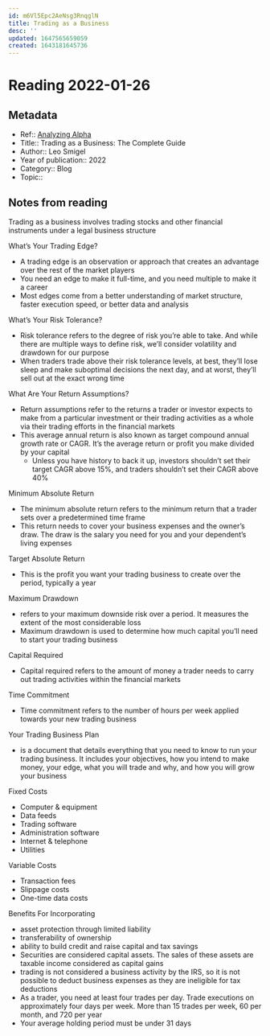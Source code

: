 ```yaml
---
id: m6Vl5Epc2AeNsg3RnqglN
title: Trading as a Business
desc: ''
updated: 1647565659059
created: 1643181645736
---
```

# Reading 2022-01-26

## Metadata

- Ref:: [Analyzing Alpha](https://analyzingalpha.com/trading-business)
- Title:: Trading as a Business: The Complete Guide
- Author:: Leo Smigel
- Year of publication:: 2022
- Category:: Blog
- Topic:: 

## Notes from reading

Trading as a business involves trading stocks and other financial instruments under a legal business structure

What’s Your Trading Edge?  
- A trading edge is an observation or approach that creates an advantage over the rest of the market players
- You need an edge to make it full-time, and you need multiple to make it a career
- Most edges come from a better understanding of market structure, faster execution speed, or better data and analysis

What’s Your Risk Tolerance?
- Risk tolerance refers to the degree of risk you’re able to take. And while there are multiple ways to define risk, we’ll consider volatility and drawdown for our purpose
- When traders trade above their risk tolerance levels, at best, they’ll lose sleep and make suboptimal decisions the next day, and at worst, they’ll sell out at the exact wrong time

What Are Your Return Assumptions?
- Return assumptions refer to the returns a trader or investor expects to make from a particular investment or their trading activities as a whole via their trading efforts in the financial markets
- This average annual return is also known as target compound annual growth rate or CAGR. It’s the average return or profit you make divided by your capital
  - Unless you have history to back it up, investors shouldn’t set their target CAGR above 15%, and traders shouldn’t set their CAGR above 40%

Minimum Absolute Return
- The minimum absolute return refers to the minimum return that a trader sets over a predetermined time frame
- This return needs to cover your business expenses and the owner’s draw. The draw is the salary you need for you and your dependent’s living expenses

Target Absolute Return
- This is the profit you want your trading business to create over the period, typically a year

Maximum Drawdown
- refers to your maximum downside risk over a period. It measures the extent of the most considerable loss
- Maximum drawdown is used to determine how much capital you’ll need to start your trading business

Capital Required
- Capital required refers to the amount of money a trader needs to carry out trading activities within the financial markets

Time Commitment
- Time commitment refers to the number of hours per week applied towards your new trading business

Your Trading Business Plan
- is a document that details everything that you need to know to run your trading business. It includes your objectives, how you intend to make money, your edge, what you will trade and why, and how you will grow your business

Fixed Costs
- Computer & equipment
- Data feeds
- Trading software
- Administration software
- Internet & telephone
- Utilities

Variable Costs
- Transaction fees
- Slippage costs
- One-time data costs

Benefits For Incorporating
- asset protection through limited liability
- transferability of ownership
- ability to build credit and raise capital and tax savings
- Securities are considered capital assets. The sales of these assets are taxable income considered as capital gains
- trading is not considered a business activity by the IRS, so it is not possible to deduct business expenses as they are ineligible for tax deductions
- As a trader, you need at least four trades per day. Trade executions on approximately four days per week. More than 15 trades per week, 60 per month, and 720 per year
- Your average holding period must be under 31 days